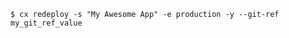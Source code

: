 <!-- usedin: [ _includes/_inlines/Toolbelt/common/redeploy/redeploy_examples-v1.md] -->

```
$ cx redeploy -s "My Awesome App" -e production -y --git-ref my_git_ref_value
```
